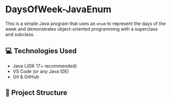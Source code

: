 # DaysOfWeek-JavaEnum

This is a simple Java program that uses an `enum` to represent the days of the week and demonstrates object-oriented programming with a superclass and subclass.

## 💻 Technologies Used

- Java (JDK 17+ recommended)
- VS Code (or any Java IDE)
- Git & GitHub

## 📁 Project Structure

